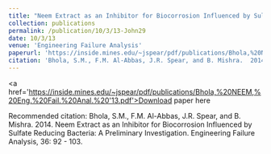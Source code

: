 ```yaml
---
title: "Neem Extract as an Inhibitor for Biocorrosion Influenced by Sulfate Reducing Bacteria: A Preliminary Investigation"
collection: publications
permalink: /publication/10/3/13-John29
date: 10/3/13
venue: 'Engineering Failure Analysis'
paperurl: 'https://inside.mines.edu/~jspear/pdf/publications/Bhola,%20NEEM,%20Eng.%20Fail.%20Anal.%20'13.pdf'
citation: 'Bhola, S.M., F.M. Al-Abbas, J.R. Spear, and B. Mishra.  2014.  Neem Extract as an Inhibitor for Biocorrosion Influenced by Sulfate Reducing Bacteria: A Preliminary Investigation.  Engineering Failure Analysis, 36: 92 - 103.'
---
```


<a href='https://inside.mines.edu/~jspear/pdf/publications/Bhola,%20NEEM,%20Eng.%20Fail.%20Anal.%20'13.pdf'>Download paper here</a>

Recommended citation: Bhola, S.M., F.M. Al-Abbas, J.R. Spear, and B. Mishra.  2014.  Neem Extract as an Inhibitor for Biocorrosion Influenced by Sulfate Reducing Bacteria: A Preliminary Investigation.  Engineering Failure Analysis, 36: 92 - 103.